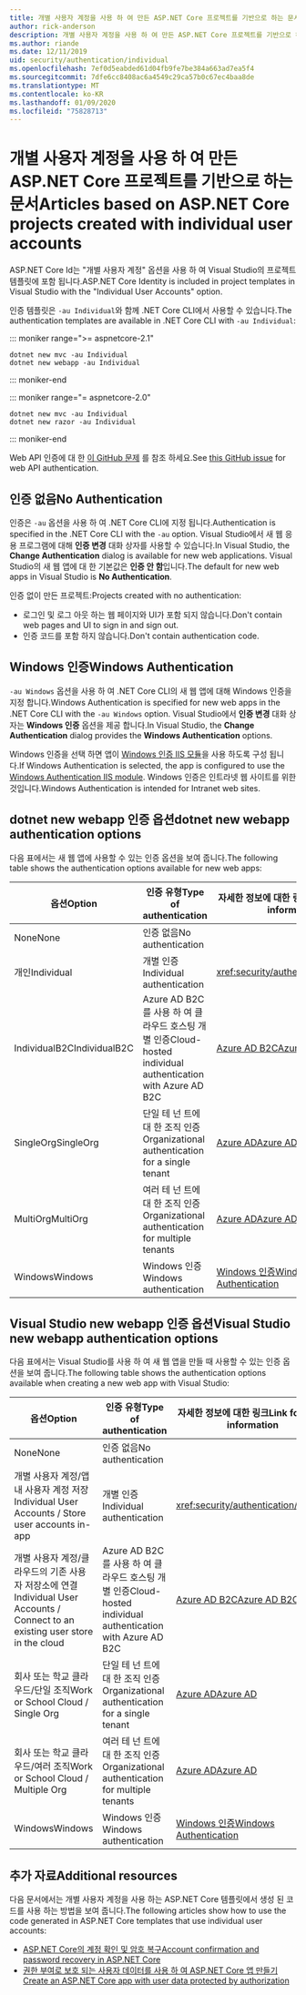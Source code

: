 ```yaml
---
title: 개별 사용자 계정을 사용 하 여 만든 ASP.NET Core 프로젝트를 기반으로 하는 문서
author: rick-anderson
description: 개별 사용자 계정을 사용 하 여 만든 ASP.NET Core 프로젝트를 기반으로 하는 문서를 검색 합니다.
ms.author: riande
ms.date: 12/11/2019
uid: security/authentication/individual
ms.openlocfilehash: 7ef0d5eabded61d04fb9fe7be384a663ad7ea5f4
ms.sourcegitcommit: 7dfe6cc8408ac6a4549c29ca57b0c67ec4baa8de
ms.translationtype: MT
ms.contentlocale: ko-KR
ms.lasthandoff: 01/09/2020
ms.locfileid: "75828713"
---
```

# <a name="articles-based-on-aspnet-core-projects-created-with-individual-user-accounts"></a><span data-ttu-id="573a5-103">개별 사용자 계정을 사용 하 여 만든 ASP.NET Core 프로젝트를 기반으로 하는 문서</span><span class="sxs-lookup"><span data-stu-id="573a5-103">Articles based on ASP.NET Core projects created with individual user accounts</span></span>

<span data-ttu-id="573a5-104">ASP.NET Core Id는 "개별 사용자 계정" 옵션을 사용 하 여 Visual Studio의 프로젝트 템플릿에 포함 됩니다.</span><span class="sxs-lookup"><span data-stu-id="573a5-104">ASP.NET Core Identity is included in project templates in Visual Studio with the "Individual User Accounts" option.</span></span>

<span data-ttu-id="573a5-105">인증 템플릿은 `-au Individual`와 함께 .NET Core CLI에서 사용할 수 있습니다.</span><span class="sxs-lookup"><span data-stu-id="573a5-105">The authentication templates are available in .NET Core CLI with `-au Individual`:</span></span>

::: moniker range=">= aspnetcore-2.1"

```dotnetcli
dotnet new mvc -au Individual
dotnet new webapp -au Individual
```

::: moniker-end

::: moniker range="= aspnetcore-2.0"

```dotnetcli
dotnet new mvc -au Individual
dotnet new razor -au Individual
```

::: moniker-end

<span data-ttu-id="573a5-106">Web API 인증에 대 한 [이 GitHub 문제](https://github.com/dotnet/AspNetCore/issues/5833) 를 참조 하세요.</span><span class="sxs-lookup"><span data-stu-id="573a5-106">See [this GitHub issue](https://github.com/dotnet/AspNetCore/issues/5833) for web API authentication.</span></span>

<a name="no"></a>

## <a name="no-authentication"></a><span data-ttu-id="573a5-107">인증 없음</span><span class="sxs-lookup"><span data-stu-id="573a5-107">No Authentication</span></span>

<span data-ttu-id="573a5-108">인증은 `-au` 옵션을 사용 하 여 .NET Core CLI에 지정 됩니다.</span><span class="sxs-lookup"><span data-stu-id="573a5-108">Authentication is specified in the .NET Core CLI with the `-au` option.</span></span> <span data-ttu-id="573a5-109">Visual Studio에서 새 웹 응용 프로그램에 대해 **인증 변경** 대화 상자를 사용할 수 있습니다.</span><span class="sxs-lookup"><span data-stu-id="573a5-109">In Visual Studio, the **Change Authentication** dialog is available for new web applications.</span></span> <span data-ttu-id="573a5-110">Visual Studio의 새 웹 앱에 대 한 기본값은 **인증 안 함**입니다.</span><span class="sxs-lookup"><span data-stu-id="573a5-110">The default for new web apps in Visual Studio is **No Authentication**.</span></span>

<span data-ttu-id="573a5-111">인증 없이 만든 프로젝트:</span><span class="sxs-lookup"><span data-stu-id="573a5-111">Projects created with no authentication:</span></span>

* <span data-ttu-id="573a5-112">로그인 및 로그 아웃 하는 웹 페이지와 UI가 포함 되지 않습니다.</span><span class="sxs-lookup"><span data-stu-id="573a5-112">Don't contain web pages and UI to sign in and sign out.</span></span>
* <span data-ttu-id="573a5-113">인증 코드를 포함 하지 않습니다.</span><span class="sxs-lookup"><span data-stu-id="573a5-113">Don't contain authentication code.</span></span>

<a name="win"></a>

## <a name="windows-authentication"></a><span data-ttu-id="573a5-114">Windows 인증</span><span class="sxs-lookup"><span data-stu-id="573a5-114">Windows Authentication</span></span>

<span data-ttu-id="573a5-115">`-au Windows` 옵션을 사용 하 여 .NET Core CLI의 새 웹 앱에 대해 Windows 인증을 지정 합니다.</span><span class="sxs-lookup"><span data-stu-id="573a5-115">Windows Authentication is specified for new web apps in the .NET Core CLI with the `-au Windows` option.</span></span> <span data-ttu-id="573a5-116">Visual Studio에서 **인증 변경** 대화 상자는 **Windows 인증** 옵션을 제공 합니다.</span><span class="sxs-lookup"><span data-stu-id="573a5-116">In Visual Studio, the **Change Authentication** dialog provides the **Windows Authentication** options.</span></span>

<span data-ttu-id="573a5-117">Windows 인증을 선택 하면 앱이 [Windows 인증 IIS 모듈](xref:host-and-deploy/iis/modules)을 사용 하도록 구성 됩니다.</span><span class="sxs-lookup"><span data-stu-id="573a5-117">If Windows Authentication is selected, the app is configured to use the [Windows Authentication IIS module](xref:host-and-deploy/iis/modules).</span></span> <span data-ttu-id="573a5-118">Windows 인증은 인트라넷 웹 사이트를 위한 것입니다.</span><span class="sxs-lookup"><span data-stu-id="573a5-118">Windows Authentication is intended for Intranet web sites.</span></span>

## <a name="dotnet-new-webapp-authentication-options"></a><span data-ttu-id="573a5-119">dotnet new webapp 인증 옵션</span><span class="sxs-lookup"><span data-stu-id="573a5-119">dotnet new webapp authentication options</span></span>

<span data-ttu-id="573a5-120">다음 표에서는 새 웹 앱에 사용할 수 있는 인증 옵션을 보여 줍니다.</span><span class="sxs-lookup"><span data-stu-id="573a5-120">The following table shows the authentication options available for new web apps:</span></span>

| <span data-ttu-id="573a5-121">옵션</span><span class="sxs-lookup"><span data-stu-id="573a5-121">Option</span></span> | <span data-ttu-id="573a5-122">인증 유형</span><span class="sxs-lookup"><span data-stu-id="573a5-122">Type of authentication</span></span> | <span data-ttu-id="573a5-123">자세한 정보에 대한 링크</span><span class="sxs-lookup"><span data-stu-id="573a5-123">Link for more information</span></span> |
 | ----------------- | ------------ | ---------- |
| <span data-ttu-id="573a5-124">None</span><span class="sxs-lookup"><span data-stu-id="573a5-124">None</span></span>            |  <span data-ttu-id="573a5-125">인증 없음</span><span class="sxs-lookup"><span data-stu-id="573a5-125">No authentication</span></span> | | 
| <span data-ttu-id="573a5-126">개인</span><span class="sxs-lookup"><span data-stu-id="573a5-126">Individual</span></span>      |  <span data-ttu-id="573a5-127">개별 인증</span><span class="sxs-lookup"><span data-stu-id="573a5-127">Individual authentication</span></span> | <xref:security/authentication/identity>
| <span data-ttu-id="573a5-128">IndividualB2C</span><span class="sxs-lookup"><span data-stu-id="573a5-128">IndividualB2C</span></span>   |  <span data-ttu-id="573a5-129">Azure AD B2C를 사용 하 여 클라우드 호스팅 개별 인증</span><span class="sxs-lookup"><span data-stu-id="573a5-129">Cloud-hosted individual authentication with Azure AD B2C</span></span> | [<span data-ttu-id="573a5-130">Azure AD B2C</span><span class="sxs-lookup"><span data-stu-id="573a5-130">Azure AD B2C</span></span>](/azure/active-directory-b2c/) |
| <span data-ttu-id="573a5-131">SingleOrg</span><span class="sxs-lookup"><span data-stu-id="573a5-131">SingleOrg</span></span>       |  <span data-ttu-id="573a5-132">단일 테 넌 트에 대 한 조직 인증</span><span class="sxs-lookup"><span data-stu-id="573a5-132">Organizational authentication for a single tenant</span></span> | [<span data-ttu-id="573a5-133">Azure AD</span><span class="sxs-lookup"><span data-stu-id="573a5-133">Azure AD</span></span>](/azure/active-directory/develop/quickstart-v2-aspnet-core-webapp) |
| <span data-ttu-id="573a5-134">MultiOrg</span><span class="sxs-lookup"><span data-stu-id="573a5-134">MultiOrg</span></span>        |  <span data-ttu-id="573a5-135">여러 테 넌 트에 대 한 조직 인증</span><span class="sxs-lookup"><span data-stu-id="573a5-135">Organizational authentication for multiple tenants</span></span> | [<span data-ttu-id="573a5-136">Azure AD</span><span class="sxs-lookup"><span data-stu-id="573a5-136">Azure AD</span></span>](/azure/active-directory/develop/quickstart-v2-aspnet-core-webapp) |
| <span data-ttu-id="573a5-137">Windows</span><span class="sxs-lookup"><span data-stu-id="573a5-137">Windows</span></span>         |  <span data-ttu-id="573a5-138">Windows 인증</span><span class="sxs-lookup"><span data-stu-id="573a5-138">Windows authentication</span></span> | [<span data-ttu-id="573a5-139">Windows 인증</span><span class="sxs-lookup"><span data-stu-id="573a5-139">Windows Authentication</span></span>](xref:security/authentication/windowsauth)

## <a name="visual-studio-new-webapp-authentication-options"></a><span data-ttu-id="573a5-140">Visual Studio new webapp 인증 옵션</span><span class="sxs-lookup"><span data-stu-id="573a5-140">Visual Studio new webapp authentication options</span></span>

<span data-ttu-id="573a5-141">다음 표에서는 Visual Studio를 사용 하 여 새 웹 앱을 만들 때 사용할 수 있는 인증 옵션을 보여 줍니다.</span><span class="sxs-lookup"><span data-stu-id="573a5-141">The following table shows the authentication options available when creating a new web app with Visual Studio:</span></span>

| <span data-ttu-id="573a5-142">옵션</span><span class="sxs-lookup"><span data-stu-id="573a5-142">Option</span></span> | <span data-ttu-id="573a5-143">인증 유형</span><span class="sxs-lookup"><span data-stu-id="573a5-143">Type of authentication</span></span> | <span data-ttu-id="573a5-144">자세한 정보에 대한 링크</span><span class="sxs-lookup"><span data-stu-id="573a5-144">Link for more information</span></span> |
 | ----------------- | ------------ | ---------- |
| <span data-ttu-id="573a5-145">None</span><span class="sxs-lookup"><span data-stu-id="573a5-145">None</span></span>            |  <span data-ttu-id="573a5-146">인증 없음</span><span class="sxs-lookup"><span data-stu-id="573a5-146">No authentication</span></span> | | 
| <span data-ttu-id="573a5-147">개별 사용자 계정/앱 내 사용자 계정 저장</span><span class="sxs-lookup"><span data-stu-id="573a5-147">Individual User Accounts / Store user accounts in-app</span></span> |  <span data-ttu-id="573a5-148">개별 인증</span><span class="sxs-lookup"><span data-stu-id="573a5-148">Individual authentication</span></span> | <xref:security/authentication/identity> |
| <span data-ttu-id="573a5-149">개별 사용자 계정/클라우드의 기존 사용자 저장소에 연결</span><span class="sxs-lookup"><span data-stu-id="573a5-149">Individual User Accounts / Connect to an existing user store in the cloud</span></span> |  <span data-ttu-id="573a5-150">Azure AD B2C를 사용 하 여 클라우드 호스팅 개별 인증</span><span class="sxs-lookup"><span data-stu-id="573a5-150">Cloud-hosted individual authentication with Azure AD B2C</span></span> | [<span data-ttu-id="573a5-151">Azure AD B2C</span><span class="sxs-lookup"><span data-stu-id="573a5-151">Azure AD B2C</span></span>](/azure/active-directory-b2c/) |
| <span data-ttu-id="573a5-152">회사 또는 학교 클라우드/단일 조직</span><span class="sxs-lookup"><span data-stu-id="573a5-152">Work or School Cloud / Single Org</span></span>  |  <span data-ttu-id="573a5-153">단일 테 넌 트에 대 한 조직 인증</span><span class="sxs-lookup"><span data-stu-id="573a5-153">Organizational authentication for a single tenant</span></span> | [<span data-ttu-id="573a5-154">Azure AD</span><span class="sxs-lookup"><span data-stu-id="573a5-154">Azure AD</span></span>](/azure/active-directory/develop/quickstart-v2-aspnet-core-webapp) |
| <span data-ttu-id="573a5-155">회사 또는 학교 클라우드/여러 조직</span><span class="sxs-lookup"><span data-stu-id="573a5-155">Work or School Cloud / Multiple Org</span></span> |  <span data-ttu-id="573a5-156">여러 테 넌 트에 대 한 조직 인증</span><span class="sxs-lookup"><span data-stu-id="573a5-156">Organizational authentication for multiple tenants</span></span> | [<span data-ttu-id="573a5-157">Azure AD</span><span class="sxs-lookup"><span data-stu-id="573a5-157">Azure AD</span></span>](/azure/active-directory/develop/quickstart-v2-aspnet-core-webapp) |
| <span data-ttu-id="573a5-158">Windows</span><span class="sxs-lookup"><span data-stu-id="573a5-158">Windows</span></span>         |  <span data-ttu-id="573a5-159">Windows 인증</span><span class="sxs-lookup"><span data-stu-id="573a5-159">Windows authentication</span></span> | [<span data-ttu-id="573a5-160">Windows 인증</span><span class="sxs-lookup"><span data-stu-id="573a5-160">Windows Authentication</span></span>](xref:security/authentication/windowsauth)

## <a name="additional-resources"></a><span data-ttu-id="573a5-161">추가 자료</span><span class="sxs-lookup"><span data-stu-id="573a5-161">Additional resources</span></span>

<span data-ttu-id="573a5-162">다음 문서에서는 개별 사용자 계정을 사용 하는 ASP.NET Core 템플릿에서 생성 된 코드를 사용 하는 방법을 보여 줍니다.</span><span class="sxs-lookup"><span data-stu-id="573a5-162">The following articles show how to use the code generated in ASP.NET Core templates that use individual user accounts:</span></span>

* [<span data-ttu-id="573a5-163">ASP.NET Core의 계정 확인 및 암호 복구</span><span class="sxs-lookup"><span data-stu-id="573a5-163">Account confirmation and password recovery in ASP.NET Core</span></span>](xref:security/authentication/accconfirm)
* [<span data-ttu-id="573a5-164">권한 부여로 보호 되는 사용자 데이터를 사용 하 여 ASP.NET Core 앱 만들기</span><span class="sxs-lookup"><span data-stu-id="573a5-164">Create an ASP.NET Core app with user data protected by authorization</span></span>](xref:security/authorization/secure-data)
